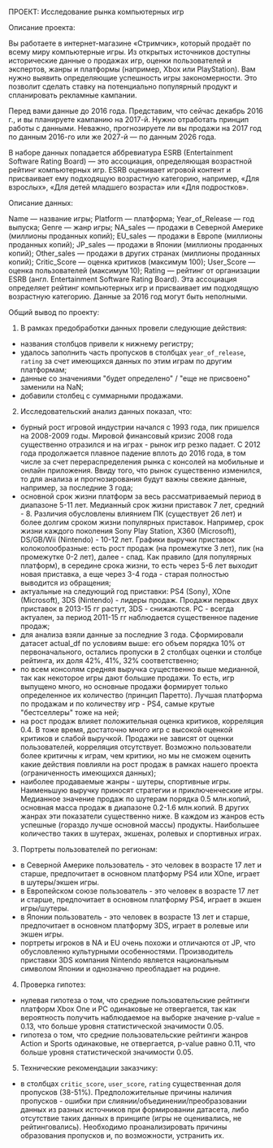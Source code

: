 ПРОЕКТ: Исследование рынка компьютерных игр

Описание проекта:

Вы работаете в интернет-магазине «Стримчик», который продаёт по всему миру компьютерные игры. Из открытых источников доступны исторические данные о продажах игр, оценки пользователей и экспертов, жанры и платформы (например, Xbox или PlayStation). Вам нужно выявить определяющие успешность игры закономерности. Это позволит сделать ставку на потенциально популярный продукт и спланировать рекламные кампании.

Перед вами данные до 2016 года. Представим, что сейчас декабрь 2016 г., и вы планируете кампанию на 2017-й. Нужно отработать принцип работы с данными. Неважно, прогнозируете ли вы продажи на 2017 год по данным 2016-го или же 2027-й — по данным 2026 года.

В наборе данных попадается аббревиатура ESRB (Entertainment Software Rating Board) — это ассоциация, определяющая возрастной рейтинг компьютерных игр. ESRB оценивает игровой контент и присваивает ему подходящую возрастную категорию, например, «Для взрослых», «Для детей младшего возраста» или «Для подростков».

Описание данных:

Name — название игры;
Platform — платформа;
Year_of_Release — год выпуска;
Genre — жанр игры;
NA_sales — продажи в Северной Америке (миллионы проданных копий);
EU_sales — продажи в Европе (миллионы проданных копий);
JP_sales — продажи в Японии (миллионы проданных копий);
Other_sales — продажи в других странах (миллионы проданных копий);
Critic_Score — оценка критиков (максимум 100);
User_Score — оценка пользователей (максимум 10);
Rating — рейтинг от организации ESRB (англ. Entertainment Software Rating Board). Эта ассоциация определяет рейтинг компьютерных игр и присваивает им подходящую возрастную категорию.
Данные за 2016 год могут быть неполными.

Общий вывод по проекту:

1. В рамках предобработки данных провели следующие действия:
- названия столбцов привели к нижнему регистру;
- удалось заполнить часть пропусков в столбцах `year_of_release`, `rating` за счет имеющихся данных по этим играм по другим платформам;
- данные со значениями "будет определено" / "еще не присвоено" заменили на NaN;
- добавили столбец с суммарными продажами.

2. Исследовательский анализ данных показал, что:
- бурный рост игровой индустрии начался с 1993 года, пик пришелся на 2008-2009 годы. Мировой финансовый кризис 2008 года существенно отразился и на играх - рынок игр резко падает. С 2012 года продолжается плавное падение вплоть до 2016 года, в том числе за счет перераспределения рынка с консолей на мобильные и онлайн приложения. Ввиду того, что рынок существенно изменился, то для анализа и прогнозирования будут важны свежие данные, например, за последние 3 года;
- основной срок жизни платформ за весь рассматриваемый период в диапазоне 5-11 лет. Медианный срок жизни приставок 7 лет, средний - 8. Различия обусловлены влиянием ПК (существует 26 лет) и более долгим сроком жизни популярных приставок. Например, срок жизни каждого поколения Sony Play Station, X360 (Microsoft), DS/GB/Wii (Nintendo) - 10-12 лет. Графики выручки приставок колоколообразные: есть рост продаж (на промежутке 3 лет), пик (на промежутке 0-2 лет), далее - спад. Как правило (для популярных платформ), в середине срока жизни, то есть через 5-6 лет выходит новая приставка, а еще через 3-4 года - старая полностью выводится из обращения;
- актуальные на следующий год приставки: PS4 (Sony), XOne (Microsoft), 3DS (Nintendo) - лидеры продаж. Продажи первых двух приставок в 2013-15 гг растут, 3DS - снижаются. PC - всегда актуален, за период 2011-15 гг наблюдается существенное падение продаж;
- для анализа взяли данные за последние 3 года. Сформировали датасет actual_df по условиям выше: его объем порядка 10% от первоначального, остались пропуски в 2 столбцах оценки и столбце рейтинга, их доля 42%, 41%, 32% соответственно;
- по всем консолям средняя выручка существенно выше медианной, так как некоторое игры дают большие продажи. То есть, игр выпущено много, но основные продажи формирует только определенное их количество (принцип Паретто). Лучшая платформа по продажам и по количеству игр - PS4, самые крутые "бестселлеры" тоже на ней;
- на рост продаж влияет положительная оценка критиков, корреляция 0.4. В тоже время, достаточно много игр с высокой оценкой критиков и слабой выручкой. Продажи не зависят от оценки пользователей, корреляция отсутствует. Возможно пользователи более критичны к играм, чем критики, но мы не сможем оценить какие действия повлияли на рост продаж в рамках нашего проекта (ограниченность имеющихся данных);
- наиболее продаваемые жанры - шутеры, спортивные игры. Наименьшую выручку приносят стратегии и приключенческие игры. Медианное значение продаж по шутерам порядка 0.5 млн.копий, основная масса продаж в диапазоне 0.2-1.6 млн.копий. В других жанрах эти показатели существенно ниже. В каждом из жанров есть успешные (гораздо лучше основной массы) продукты. Наибольшее количество таких в шутерах, экшенах, ролевых и спортивных играх.

3. Портреты пользователей по регионам:
- в Северной Америке пользователь - это человек в возрасте 17 лет и старше, предпочитает в основном платформу PS4 или XOne, играет в шутеры/экшен игры.
- в Европейском союзе пользователь - это человек в возрасте 17 лет и старше, предпочитает в основном платформу PS4, играет в экшен игры/шутеры.
- в Японии пользователь - это человек в возрасте 13 лет и старше, предпочитает в основном платформу 3DS, играет в ролевые или экшен игры.
- портреты игроков в NA и EU очень похожи и отличаются от JP, что обусловленно культурными особенностями. Производитель приставки 3DS компания Nintendo является национальным символом Японии и однозначно преобладает на родине.

4. Проверка гипотез:
- нулевая гипотеза о том, что средние пользовательские рейтинги платформ Xbox One и PC одинаковые не отвергается, так как вероятность получить наблюдаемое на выборке значение p-value = 0.13, что больше уровня статистической значимости 0.05.
- гипотеза о том, что cредние пользовательские рейтинги жанров Action и Sports одинаковые, не отвергается, p-value равно 0.11, что больше уровня статистической значимости 0.05.

5. Технические рекомендации заказчику:
- в столбцах `critic_score`, `user_score`, `rating` существенная доля пропусков (38-51%). Предположительные причины наличия пропусков - ошибки при слиянии/объединении/преобразовании данных из разных источников при формировании датасета, либо отсутствие таких данных в принципе (игры не оценивались, не рейтинговались). Необходимо проанализировать причины образования пропусков и, по возможности, устранить их.
